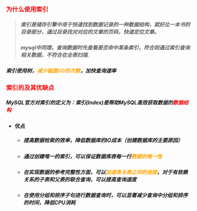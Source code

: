 ### <font color='red'>为什么使用索引</font>



> ##### 	索引是储存引擎中用于快速找到数据记录的一种数据结构，就好比一本书的目录部分，通过目录找对对应的文章的页码，快速定位文章。
>
> ##### 	mysql中同理，查询数据时先查看是否命中某条索引，符合则通过索引查询相关数据，不符合在全表扫描.



##### 索引使用树，<font color='orange'>减少磁盘I/O的次数</font>，加快查询速率





### <font color='red'>索引的及其优缺点</font>



##### MySQL官方对索引的定义为：索引(Index)是帮助MySQL高效获取数据的<font color='red'>数据结构</font> 



- #### 优点

  - ##### 提高数据检索的效率，降低数据库的IO成本（创建数据库的主要原因）

  - ##### 通过创建唯一的索引，可以保证数据库表每一行<font color='orange'>数据的唯一性</font>

  - ##### 在实现数据的参考完整性方面，可以<font color='orange'>加速表与表之间的连接</font>，对于有依赖关系的子表和父表的联合查询，可以提高查询速度

  - ##### 在使用分组和排序子句进行数据查询时，可以显著减少查询中分组和排序的时间，降低CPU消耗
